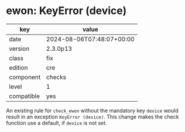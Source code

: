 [//]: # (werk v2)
# ewon: KeyError (device)

key        | value
---------- | ---
date       | 2024-08-06T07:48:07+00:00
version    | 2.3.0p13
class      | fix
edition    | cre
component  | checks
level      | 1
compatible | yes

An existing rule for `check_ewon` without the mandatory key `device` would result in an exception
`KeyError (device)`.
This change makes the check function use a default, if `device` is not set.
